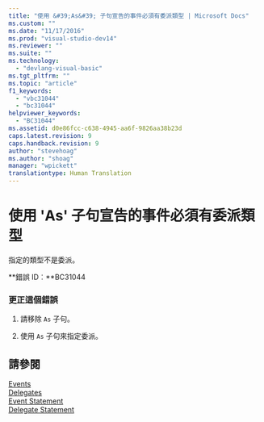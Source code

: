 ```yaml
---
title: "使用 &#39;As&#39; 子句宣告的事件必須有委派類型 | Microsoft Docs"
ms.custom: ""
ms.date: "11/17/2016"
ms.prod: "visual-studio-dev14"
ms.reviewer: ""
ms.suite: ""
ms.technology: 
  - "devlang-visual-basic"
ms.tgt_pltfrm: ""
ms.topic: "article"
f1_keywords: 
  - "vbc31044"
  - "bc31044"
helpviewer_keywords: 
  - "BC31044"
ms.assetid: d0e86fcc-c638-4945-aa6f-9826aa38b23d
caps.latest.revision: 9
caps.handback.revision: 9
author: "stevehoag"
ms.author: "shoag"
manager: "wpickett"
translationtype: Human Translation
---
```

# 使用 &#39;As&#39; 子句宣告的事件必須有委派類型
指定的類型不是委派。  
  
 **錯誤 ID︰**BC31044  
  
### 更正這個錯誤  
  
1.  請移除 `As` 子句。  
  
2.  使用 `As` 子句來指定委派。  
  
## 請參閱  
 [Events](../../visual-basic/programming-guide/language-features/events/events.md)   
 [Delegates](../../visual-basic/programming-guide/language-features/delegates/delegates.md)   
 [Event Statement](../../visual-basic/language-reference/statements/event-statement.md)   
 [Delegate Statement](../../visual-basic/language-reference/statements/delegate-statement.md)